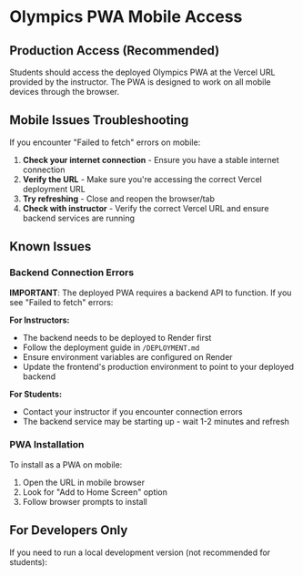 # Olympics PWA Mobile Access

## Production Access (Recommended)

Students should access the deployed Olympics PWA at the Vercel URL provided by the instructor. The PWA is designed to work on all mobile devices through the browser.

## Mobile Issues Troubleshooting

If you encounter "Failed to fetch" errors on mobile:

1. **Check your internet connection** - Ensure you have a stable internet connection
2. **Verify the URL** - Make sure you're accessing the correct Vercel deployment URL
3. **Try refreshing** - Close and reopen the browser/tab
4. **Check with instructor** - Verify the correct Vercel URL and ensure backend services are running

## Known Issues

### Backend Connection Errors
**IMPORTANT**: The deployed PWA requires a backend API to function. If you see "Failed to fetch" errors:

**For Instructors:**
- The backend needs to be deployed to Render first
- Follow the deployment guide in `/DEPLOYMENT.md`
- Ensure environment variables are configured on Render
- Update the frontend's production environment to point to your deployed backend

**For Students:**
- Contact your instructor if you encounter connection errors
- The backend service may be starting up - wait 1-2 minutes and refresh

### PWA Installation
To install as a PWA on mobile:
1. Open the URL in mobile browser
2. Look for "Add to Home Screen" option
3. Follow browser prompts to install

## For Developers Only

If you need to run a local development version (not recommended for students):